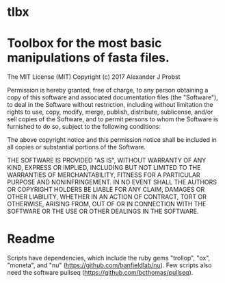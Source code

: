 # tlbx
# Toolbox for the most basic manipulations of fasta files.

The MIT License (MIT)
Copyright (c) 2017 Alexander J Probst

Permission is hereby granted, free of charge, to any person obtaining a copy of this software and associated documentation files (the "Software"), to deal in the Software without restriction, including without limitation the rights to use, copy, modify, merge, publish, distribute, sublicense, and/or sell copies of the Software, and to permit persons to whom the Software is furnished to do so, subject to the following conditions:

The above copyright notice and this permission notice shall be included in all copies or substantial portions of the Software.

THE SOFTWARE IS PROVIDED "AS IS", WITHOUT WARRANTY OF ANY KIND, EXPRESS OR IMPLIED, INCLUDING BUT NOT LIMITED TO THE WARRANTIES OF MERCHANTABILITY, FITNESS FOR A PARTICULAR PURPOSE AND NONINFRINGEMENT. IN NO EVENT SHALL THE AUTHORS OR COPYRIGHT HOLDERS BE LIABLE FOR ANY CLAIM, DAMAGES OR OTHER LIABILITY, WHETHER IN AN ACTION OF CONTRACT, TORT OR OTHERWISE, ARISING FROM, OUT OF OR IN CONNECTION WITH THE SOFTWARE OR THE USE OR OTHER DEALINGS IN THE SOFTWARE.


# Readme
Scripts have dependencies, which include the ruby gems "trollop", "ox", "moneta", and "nu" (https://github.com/banfieldlab/nu).
Few scripts also need the software pullseq (https://github.com/bcthomas/pullseq).
